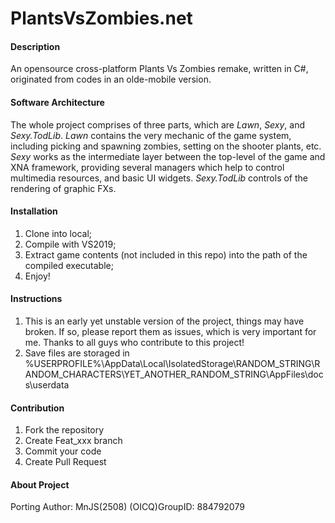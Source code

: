 # PlantsVsZombies.net

#### Description
An opensource cross-platform Plants Vs Zombies remake, written in C#, originated from codes in an olde-mobile version.

#### Software Architecture
The whole project comprises of three parts, which are *Lawn*, *Sexy*, and *Sexy.TodLib*.
*Lawn* contains the very mechanic of the game system, including picking and spawning zombies, setting on the shooter plants, etc.
*Sexy* works as the intermediate layer between the top-level of the game and XNA framework, providing several managers which help to control multimedia resources, and basic UI widgets.
*Sexy.TodLib* controls of the rendering of graphic FXs.

#### Installation

1.  Clone into local;
2.	Compile with VS2019;
3.	Extract game contents (not included in this repo) into the path of the compiled executable;
4.	Enjoy!

#### Instructions

1.  This is an early yet unstable version of the project, things may have broken. If so, please report them as issues, which is very important for me. Thanks to all guys who contribute to this project!
2.	Save files are storaged in %USERPROFILE%\AppData\Local\IsolatedStorage\RANDOM_STRING\RANDOM_CHARACTERS\YET_ANOTHER_RANDOM_STRING\AppFiles\docs\userdata

#### Contribution

1.  Fork the repository
2.  Create Feat_xxx branch
3.  Commit your code
4.  Create Pull Request


#### About Project

Porting Author: MnJS(2508)
(OICQ)GroupID: 884792079
